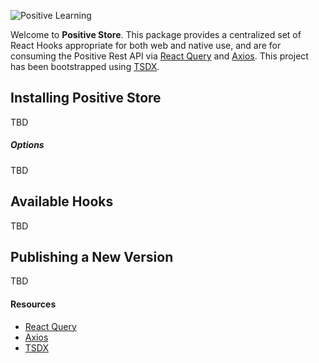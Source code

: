 ![Positive Learning](https://positive.fi/wp-content/uploads/2020/03/White.svg)

Welcome to **Positive Store**. This package provides a centralized set of React Hooks appropriate for both web and native use, and are for consuming the Positive Rest API via [React Query](https://github.com/tannerlinsley/react-query) and [Axios](https://github.com/axios/axios). This project has been bootstrapped using [TSDX](https://github.com/formium/tsdx).

## Installing Positive Store

TBD

##### Options

TBD

## Available Hooks

TBD

## Publishing a New Version

TBD

#### Resources

- [React Query](https://github.com/tannerlinsley/react-query)
- [Axios](https://github.com/axios/axios)
- [TSDX](https://github.com/formium/tsdx)
